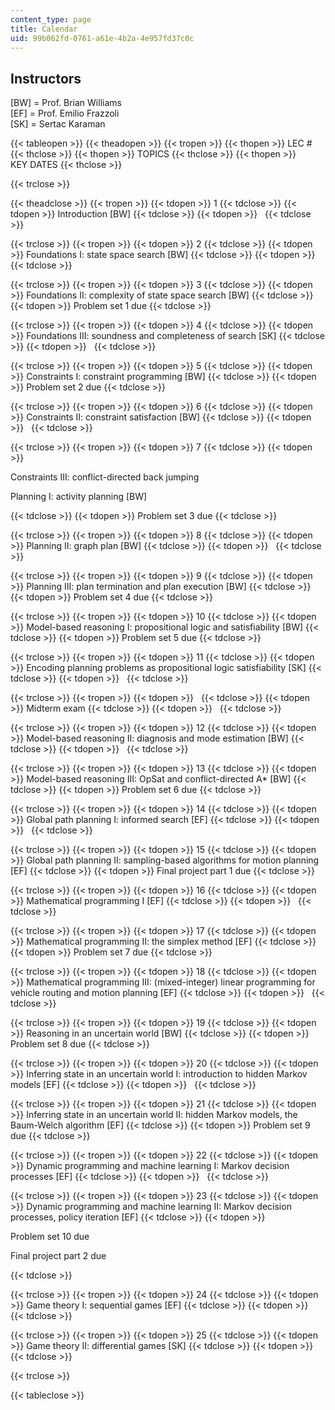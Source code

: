 ```yaml
---
content_type: page
title: Calendar
uid: 99b062fd-0761-a61e-4b2a-4e957fd37c0c
---
```


Instructors
-----------

\[BW\] = Prof. Brian Williams  
\[EF\] = Prof. Emilio Frazzoli  
\[SK\] = Sertac Karaman

{{< tableopen >}}
{{< theadopen >}}
{{< tropen >}}
{{< thopen >}}
LEC #
{{< thclose >}}
{{< thopen >}}
TOPICS
{{< thclose >}}
{{< thopen >}}
KEY DATES
{{< thclose >}}

{{< trclose >}}

{{< theadclose >}}
{{< tropen >}}
{{< tdopen >}}
1
{{< tdclose >}}
{{< tdopen >}}
Introduction \[BW\]
{{< tdclose >}}
{{< tdopen >}}
 
{{< tdclose >}}

{{< trclose >}}
{{< tropen >}}
{{< tdopen >}}
2
{{< tdclose >}}
{{< tdopen >}}
Foundations I: state space search \[BW\]
{{< tdclose >}}
{{< tdopen >}}
 
{{< tdclose >}}

{{< trclose >}}
{{< tropen >}}
{{< tdopen >}}
3
{{< tdclose >}}
{{< tdopen >}}
Foundations II: complexity of state space search \[BW\]
{{< tdclose >}}
{{< tdopen >}}
Problem set 1 due
{{< tdclose >}}

{{< trclose >}}
{{< tropen >}}
{{< tdopen >}}
4
{{< tdclose >}}
{{< tdopen >}}
Foundations III: soundness and completeness of search \[SK\]
{{< tdclose >}}
{{< tdopen >}}
 
{{< tdclose >}}

{{< trclose >}}
{{< tropen >}}
{{< tdopen >}}
5
{{< tdclose >}}
{{< tdopen >}}
Constraints I: constraint programming \[BW\]
{{< tdclose >}}
{{< tdopen >}}
Problem set 2 due
{{< tdclose >}}

{{< trclose >}}
{{< tropen >}}
{{< tdopen >}}
6
{{< tdclose >}}
{{< tdopen >}}
Constraints II: constraint satisfaction \[BW\]
{{< tdclose >}}
{{< tdopen >}}
 
{{< tdclose >}}

{{< trclose >}}
{{< tropen >}}
{{< tdopen >}}
7
{{< tdclose >}}
{{< tdopen >}}


Constraints III: conflict-directed back jumping

Planning I: activity planning \[BW\]


{{< tdclose >}}
{{< tdopen >}}
Problem set 3 due
{{< tdclose >}}

{{< trclose >}}
{{< tropen >}}
{{< tdopen >}}
8
{{< tdclose >}}
{{< tdopen >}}
Planning II: graph plan \[BW\]
{{< tdclose >}}
{{< tdopen >}}
 
{{< tdclose >}}

{{< trclose >}}
{{< tropen >}}
{{< tdopen >}}
9
{{< tdclose >}}
{{< tdopen >}}
Planning III: plan termination and plan execution \[BW\]
{{< tdclose >}}
{{< tdopen >}}
Problem set 4 due
{{< tdclose >}}

{{< trclose >}}
{{< tropen >}}
{{< tdopen >}}
10
{{< tdclose >}}
{{< tdopen >}}
Model-based reasoning I: propositional logic and satisfiability \[BW\]
{{< tdclose >}}
{{< tdopen >}}
Problem set 5 due
{{< tdclose >}}

{{< trclose >}}
{{< tropen >}}
{{< tdopen >}}
11
{{< tdclose >}}
{{< tdopen >}}
Encoding planning problems as propositional logic satisfiability \[SK\]
{{< tdclose >}}
{{< tdopen >}}
 
{{< tdclose >}}

{{< trclose >}}
{{< tropen >}}
{{< tdopen >}}
 
{{< tdclose >}}
{{< tdopen >}}
Midterm exam
{{< tdclose >}}
{{< tdopen >}}
 
{{< tdclose >}}

{{< trclose >}}
{{< tropen >}}
{{< tdopen >}}
12
{{< tdclose >}}
{{< tdopen >}}
Model-based reasoning II: diagnosis and mode estimation \[BW\]
{{< tdclose >}}
{{< tdopen >}}
 
{{< tdclose >}}

{{< trclose >}}
{{< tropen >}}
{{< tdopen >}}
13
{{< tdclose >}}
{{< tdopen >}}
Model-based reasoning III: OpSat and conflict-directed A\* \[BW\]
{{< tdclose >}}
{{< tdopen >}}
Problem set 6 due
{{< tdclose >}}

{{< trclose >}}
{{< tropen >}}
{{< tdopen >}}
14
{{< tdclose >}}
{{< tdopen >}}
Global path planning I: informed search \[EF\]
{{< tdclose >}}
{{< tdopen >}}
 
{{< tdclose >}}

{{< trclose >}}
{{< tropen >}}
{{< tdopen >}}
15
{{< tdclose >}}
{{< tdopen >}}
Global path planning II: sampling-based algorithms for motion planning \[EF\]
{{< tdclose >}}
{{< tdopen >}}
Final project part 1 due
{{< tdclose >}}

{{< trclose >}}
{{< tropen >}}
{{< tdopen >}}
16
{{< tdclose >}}
{{< tdopen >}}
Mathematical programming I \[EF\]
{{< tdclose >}}
{{< tdopen >}}
 
{{< tdclose >}}

{{< trclose >}}
{{< tropen >}}
{{< tdopen >}}
17
{{< tdclose >}}
{{< tdopen >}}
Mathematical programming II: the simplex method \[EF\]
{{< tdclose >}}
{{< tdopen >}}
Problem set 7 due
{{< tdclose >}}

{{< trclose >}}
{{< tropen >}}
{{< tdopen >}}
18
{{< tdclose >}}
{{< tdopen >}}
Mathematical programming III: (mixed-integer) linear programming for vehicle routing and motion planning \[EF\]
{{< tdclose >}}
{{< tdopen >}}
 
{{< tdclose >}}

{{< trclose >}}
{{< tropen >}}
{{< tdopen >}}
19
{{< tdclose >}}
{{< tdopen >}}
Reasoning in an uncertain world \[BW\]
{{< tdclose >}}
{{< tdopen >}}
Problem set 8 due
{{< tdclose >}}

{{< trclose >}}
{{< tropen >}}
{{< tdopen >}}
20
{{< tdclose >}}
{{< tdopen >}}
Inferring state in an uncertain world I: introduction to hidden Markov models \[EF\]
{{< tdclose >}}
{{< tdopen >}}
 
{{< tdclose >}}

{{< trclose >}}
{{< tropen >}}
{{< tdopen >}}
21
{{< tdclose >}}
{{< tdopen >}}
Inferring state in an uncertain world II: hidden Markov models, the Baum-Welch algorithm \[EF\]
{{< tdclose >}}
{{< tdopen >}}
Problem set 9 due
{{< tdclose >}}

{{< trclose >}}
{{< tropen >}}
{{< tdopen >}}
22
{{< tdclose >}}
{{< tdopen >}}
Dynamic programming and machine learning I: Markov decision processes \[EF\]
{{< tdclose >}}
{{< tdopen >}}
 
{{< tdclose >}}

{{< trclose >}}
{{< tropen >}}
{{< tdopen >}}
23
{{< tdclose >}}
{{< tdopen >}}
Dynamic programming and machine learning II: Markov decision processes, policy iteration \[EF\]
{{< tdclose >}}
{{< tdopen >}}


Problem set 10 due

Final project part 2 due


{{< tdclose >}}

{{< trclose >}}
{{< tropen >}}
{{< tdopen >}}
24
{{< tdclose >}}
{{< tdopen >}}
Game theory I: sequential games \[EF\]
{{< tdclose >}}
{{< tdopen >}}
 
{{< tdclose >}}

{{< trclose >}}
{{< tropen >}}
{{< tdopen >}}
25
{{< tdclose >}}
{{< tdopen >}}
Game theory II: differential games \[SK\]
{{< tdclose >}}
{{< tdopen >}}
 
{{< tdclose >}}

{{< trclose >}}

{{< tableclose >}}